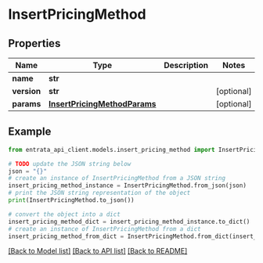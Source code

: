 # InsertPricingMethod


## Properties

Name | Type | Description | Notes
------------ | ------------- | ------------- | -------------
**name** | **str** |  | 
**version** | **str** |  | [optional] 
**params** | [**InsertPricingMethodParams**](InsertPricingMethodParams.md) |  | [optional] 

## Example

```python
from entrata_api_client.models.insert_pricing_method import InsertPricingMethod

# TODO update the JSON string below
json = "{}"
# create an instance of InsertPricingMethod from a JSON string
insert_pricing_method_instance = InsertPricingMethod.from_json(json)
# print the JSON string representation of the object
print(InsertPricingMethod.to_json())

# convert the object into a dict
insert_pricing_method_dict = insert_pricing_method_instance.to_dict()
# create an instance of InsertPricingMethod from a dict
insert_pricing_method_from_dict = InsertPricingMethod.from_dict(insert_pricing_method_dict)
```
[[Back to Model list]](../README.md#documentation-for-models) [[Back to API list]](../README.md#documentation-for-api-endpoints) [[Back to README]](../README.md)


